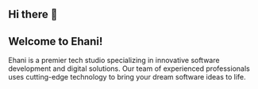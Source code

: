 ## Hi there 👋

## Welcome to Ehani! 
Ehani is a premier tech studio specializing in innovative software development and digital solutions. Our team of experienced professionals uses cutting-edge technology to bring your dream software ideas to life.
